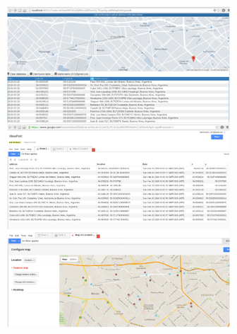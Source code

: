 ![Alt text](./screenshots/1.png?raw=true "Sample1")
![Alt text](./screenshots/2.png?raw=true "Sample2")
![Alt text](./screenshots/3.png?raw=true "Sample3")
